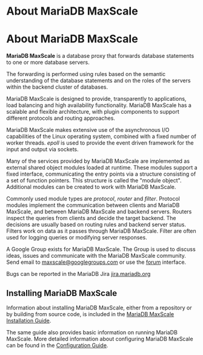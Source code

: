 
# About MariaDB MaxScale

# About MariaDB MaxScale


**MariaDB MaxScale** is a database proxy that forwards database statements to
one or more database servers.


The forwarding is performed using rules based on the semantic understanding of
the database statements and on the roles of the servers within the backend
cluster of databases.


MariaDB MaxScale is designed to provide, transparently to applications, load
balancing and high availability functionality. MariaDB MaxScale has a scalable
and flexible architecture, with plugin components to support different protocols
and routing approaches.


MariaDB MaxScale makes extensive use of the asynchronous I/O capabilities of the
Linux operating system, combined with a fixed number of worker threads. *epoll*
is used to provide the event driven framework for the input and output via
sockets.


Many of the services provided by MariaDB MaxScale are implemented as external
shared object modules loaded at runtime. These modules support a fixed
interface, communicating the entry points via a structure consisting of a set of
function pointers. This structure is called the "module object". Additional
modules can be created to work with MariaDB MaxScale.


Commonly used module types are *protocol*, *router* and *filter*. Protocol
modules implement the communication between clients and MariaDB MaxScale, and
between MariaDB MaxScale and backend servers. Routers inspect the queries from
clients and decide the target backend. The decisions are usually based on
routing rules and backend server status. Filters work on data as it passes
through MariaDB MaxScale. Filter are often used for logging queries or modifying
server responses.


A Google Group exists for MariaDB MaxScale. The Group is used to discuss ideas,
issues and communicate with the MariaDB MaxScale community. Send email to
[maxscale@googlegroups.com](mailto:maxscale@googlegroups.com) or use the
[forum](https://groups.google.com/forum/#!forum/maxscale) interface.


Bugs can be reported in the MariaDB Jira
[jira.mariadb.org](https://jira.mariadb.org)


## Installing MariaDB MaxScale


Information about installing MariaDB MaxScale, either from a repository or by
building from source code, is included in the [MariaDB MaxScale Installation
Guide](../maxscale-24-getting-started/mariadb-maxscale-24-mariadb-maxscale-installation-guide.md).


The same guide also provides basic information on running MariaDB MaxScale. More
detailed information about configuring MariaDB MaxScale can be found in the
[Configuration Guide](../maxscale-24-getting-started/mariadb-maxscale-24-mariadb-maxscale-configuration-guide.md).
